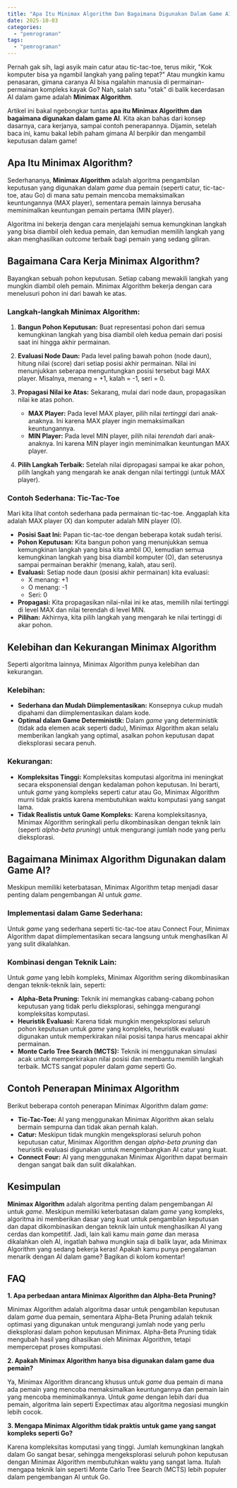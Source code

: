 ```yaml
---
title: "Apa Itu Minimax Algorithm Dan Bagaimana Digunakan Dalam Game AI?"
date: 2025-10-03
categories: 
  - "pemrograman"
tags: 
  - "pemrograman"
---
```


Pernah gak sih, lagi asyik main catur atau tic-tac-toe, terus mikir, "Kok komputer bisa ya ngambil langkah yang paling tepat?" Atau mungkin kamu penasaran, gimana caranya AI bisa ngalahin manusia di permainan-permainan kompleks kayak Go? Nah, salah satu "otak" di balik kecerdasan AI dalam game adalah **Minimax Algorithm**.

Artikel ini bakal ngebongkar tuntas **apa itu Minimax Algorithm dan bagaimana digunakan dalam game AI**. Kita akan bahas dari konsep dasarnya, cara kerjanya, sampai contoh penerapannya. Dijamin, setelah baca ini, kamu bakal lebih paham gimana AI berpikir dan mengambil keputusan dalam game!

## Apa Itu Minimax Algorithm?

Sederhananya, **Minimax Algorithm** adalah algoritma pengambilan keputusan yang digunakan dalam _game_ dua pemain (seperti catur, tic-tac-toe, atau Go) di mana satu pemain mencoba memaksimalkan keuntungannya (MAX player), sementara pemain lainnya berusaha meminimalkan keuntungan pemain pertama (MIN player).

Algoritma ini bekerja dengan cara menjelajahi semua kemungkinan langkah yang bisa diambil oleh kedua pemain, dan kemudian memilih langkah yang akan menghasilkan _outcome_ terbaik bagi pemain yang sedang giliran.

## Bagaimana Cara Kerja Minimax Algorithm?

Bayangkan sebuah pohon keputusan. Setiap cabang mewakili langkah yang mungkin diambil oleh pemain. Minimax Algorithm bekerja dengan cara menelusuri pohon ini dari bawah ke atas.

### Langkah-langkah Minimax Algorithm:

1. **Bangun Pohon Keputusan:** Buat representasi pohon dari semua kemungkinan langkah yang bisa diambil oleh kedua pemain dari posisi saat ini hingga akhir permainan.
    
2. **Evaluasi Node Daun:** Pada level paling bawah pohon (node daun), hitung nilai (score) dari setiap posisi akhir permainan. Nilai ini menunjukkan seberapa menguntungkan posisi tersebut bagi MAX player. Misalnya, menang = +1, kalah = -1, seri = 0.
    
3. **Propagasi Nilai ke Atas:** Sekarang, mulai dari node daun, propagasikan nilai ke atas pohon.
    
    - **MAX Player:** Pada level MAX player, pilih nilai _tertinggi_ dari anak-anaknya. Ini karena MAX player ingin memaksimalkan keuntungannya.
    - **MIN Player:** Pada level MIN player, pilih nilai _terendah_ dari anak-anaknya. Ini karena MIN player ingin meminimalkan keuntungan MAX player.
4. **Pilih Langkah Terbaik:** Setelah nilai dipropagasi sampai ke akar pohon, pilih langkah yang mengarah ke anak dengan nilai tertinggi (untuk MAX player).
    

### Contoh Sederhana: Tic-Tac-Toe

Mari kita lihat contoh sederhana pada permainan tic-tac-toe. Anggaplah kita adalah MAX player (X) dan komputer adalah MIN player (O).

- **Posisi Saat Ini:** Papan tic-tac-toe dengan beberapa kotak sudah terisi.
- **Pohon Keputusan:** Kita bangun pohon yang menunjukkan semua kemungkinan langkah yang bisa kita ambil (X), kemudian semua kemungkinan langkah yang bisa diambil komputer (O), dan seterusnya sampai permainan berakhir (menang, kalah, atau seri).
- **Evaluasi:** Setiap node daun (posisi akhir permainan) kita evaluasi:
    - X menang: +1
    - O menang: -1
    - Seri: 0
- **Propagasi:** Kita propagasikan nilai-nilai ini ke atas, memilih nilai tertinggi di level MAX dan nilai terendah di level MIN.
- **Pilihan:** Akhirnya, kita pilih langkah yang mengarah ke nilai tertinggi di akar pohon.

## Kelebihan dan Kekurangan Minimax Algorithm

Seperti algoritma lainnya, Minimax Algorithm punya kelebihan dan kekurangan.

### Kelebihan:

- **Sederhana dan Mudah Diimplementasikan:** Konsepnya cukup mudah dipahami dan diimplementasikan dalam kode.
- **Optimal dalam Game Deterministik:** Dalam _game_ yang deterministik (tidak ada elemen acak seperti dadu), Minimax Algorithm akan selalu memberikan langkah yang optimal, asalkan pohon keputusan dapat dieksplorasi secara penuh.

### Kekurangan:

- **Kompleksitas Tinggi:** Kompleksitas komputasi algoritma ini meningkat secara eksponensial dengan kedalaman pohon keputusan. Ini berarti, untuk _game_ yang kompleks seperti catur atau Go, Minimax Algorithm murni tidak praktis karena membutuhkan waktu komputasi yang sangat lama.
- **Tidak Realistis untuk Game Kompleks:** Karena kompleksitasnya, Minimax Algorithm seringkali perlu dikombinasikan dengan teknik lain (seperti _alpha-beta pruning_) untuk mengurangi jumlah node yang perlu dieksplorasi.

## Bagaimana Minimax Algorithm Digunakan dalam Game AI?

Meskipun memiliki keterbatasan, Minimax Algorithm tetap menjadi dasar penting dalam pengembangan AI untuk _game_.

### Implementasi dalam Game Sederhana:

Untuk _game_ yang sederhana seperti tic-tac-toe atau Connect Four, Minimax Algorithm dapat diimplementasikan secara langsung untuk menghasilkan AI yang sulit dikalahkan.

### Kombinasi dengan Teknik Lain:

Untuk _game_ yang lebih kompleks, Minimax Algorithm sering dikombinasikan dengan teknik-teknik lain, seperti:

- **Alpha-Beta Pruning:** Teknik ini memangkas cabang-cabang pohon keputusan yang tidak perlu dieksplorasi, sehingga mengurangi kompleksitas komputasi.
- **Heuristik Evaluasi:** Karena tidak mungkin mengeksplorasi seluruh pohon keputusan untuk _game_ yang kompleks, heuristik evaluasi digunakan untuk memperkirakan nilai posisi tanpa harus mencapai akhir permainan.
- **Monte Carlo Tree Search (MCTS):** Teknik ini menggunakan simulasi acak untuk memperkirakan nilai posisi dan membantu memilih langkah terbaik. MCTS sangat populer dalam _game_ seperti Go.

## Contoh Penerapan Minimax Algorithm

Berikut beberapa contoh penerapan Minimax Algorithm dalam _game_:

- **Tic-Tac-Toe:** AI yang menggunakan Minimax Algorithm akan selalu bermain sempurna dan tidak akan pernah kalah.
- **Catur:** Meskipun tidak mungkin mengeksplorasi seluruh pohon keputusan catur, Minimax Algorithm dengan _alpha-beta pruning_ dan heuristik evaluasi digunakan untuk mengembangkan AI catur yang kuat.
- **Connect Four:** AI yang menggunakan Minimax Algorithm dapat bermain dengan sangat baik dan sulit dikalahkan.

## Kesimpulan

**Minimax Algorithm** adalah algoritma penting dalam pengembangan AI untuk _game_. Meskipun memiliki keterbatasan dalam _game_ yang kompleks, algoritma ini memberikan dasar yang kuat untuk pengambilan keputusan dan dapat dikombinasikan dengan teknik lain untuk menghasilkan AI yang cerdas dan kompetitif. Jadi, lain kali kamu main _game_ dan merasa dikalahkan oleh AI, ingatlah bahwa mungkin saja di balik layar, ada Minimax Algorithm yang sedang bekerja keras! Apakah kamu punya pengalaman menarik dengan AI dalam game? Bagikan di kolom komentar!

## FAQ

**1\. Apa perbedaan antara Minimax Algorithm dan Alpha-Beta Pruning?**

Minimax Algorithm adalah algoritma dasar untuk pengambilan keputusan dalam _game_ dua pemain, sementara Alpha-Beta Pruning adalah teknik optimasi yang digunakan untuk mengurangi jumlah node yang perlu dieksplorasi dalam pohon keputusan Minimax. Alpha-Beta Pruning tidak mengubah hasil yang dihasilkan oleh Minimax Algorithm, tetapi mempercepat proses komputasi.

**2\. Apakah Minimax Algorithm hanya bisa digunakan dalam game dua pemain?**

Ya, Minimax Algorithm dirancang khusus untuk _game_ dua pemain di mana ada pemain yang mencoba memaksimalkan keuntungannya dan pemain lain yang mencoba meminimalkannya. Untuk _game_ dengan lebih dari dua pemain, algoritma lain seperti Expectimax atau algoritma negosiasi mungkin lebih cocok.

**3\. Mengapa Minimax Algorithm tidak praktis untuk game yang sangat kompleks seperti Go?**

Karena kompleksitas komputasi yang tinggi. Jumlah kemungkinan langkah dalam Go sangat besar, sehingga mengeksplorasi seluruh pohon keputusan dengan Minimax Algorithm membutuhkan waktu yang sangat lama. Itulah mengapa teknik lain seperti Monte Carlo Tree Search (MCTS) lebih populer dalam pengembangan AI untuk Go.
